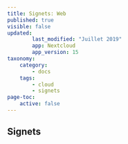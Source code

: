 ```yaml
---
title: Signets: Web
published: true
visible: false
updated:
        last_modified: "Juillet 2019"
        app: Nextcloud
        app_version: 15
taxonomy:
    category:
        - docs
    tags:
        - cloud
        - signets
page-toc:
    active: false
---
```


## Signets
